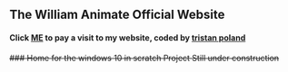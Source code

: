 ## The William Animate Official Website
#### Click [ME](https://WilliamAnimate.github.io) to pay a visit to my website, coded by [tristan poland](https://github.com/tristanpoland)

~~### Home for the windows 10 in scratch Project
Still under construction~~
